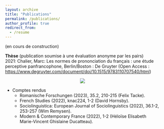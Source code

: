 ```yaml
---
layout: archive
title: "Publications"
permalink: /publications/
author_profile: true
redirect_from:
  - /resume
---
```


(en cours de construction)

**Thèse** (publication soumise à une évaluation anonyme par les pairs)
<br>2021: Chalier, Marc: Les normes de prononciation du français : une étude perceptive panfrancophone, Berlin/Boston : De Gruyter (Open Access : https://www.degruyter.com/document/doi/10.1515/9783110707540/html)

<center> <img src="Les_normes_de_prononciation_du_francais_Chalier" /> </center>

* Comptes rendus
  * Romanische Forschungen (2023), 35.2, 210-215 (Felix Tacke).
  * French Studies (2022), knac224, 1-2 (David Hornsby).
  * Sociolinguistica: European Journal of Sociolinguistics (2022), 36.1-2, 253-257 (Wim Remysen).
  * Modern & Contemporary France (2022), 1-2 (Héloïse Elisabeth Marie-Vincent Ghislaine Ducatteau).
